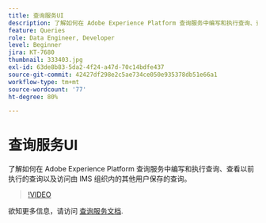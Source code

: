 ```yaml
---
title: 查询服务UI
description: 了解如何在 Adobe Experience Platform 查询服务中编写和执行查询、查看以前执行的查询以及访问由 IMS 组织内的其他用户保存的查询。
feature: Queries
role: Data Engineer, Developer
level: Beginner
jira: KT-7680
thumbnail: 333403.jpg
exl-id: 63de8b83-5da2-4f24-a47d-70c14bdfe437
source-git-commit: 42427df298e2c5ae734ce050e935378db51e66a1
workflow-type: tm+mt
source-wordcount: '77'
ht-degree: 80%

---
```


# 查询服务UI

了解如何在 Adobe Experience Platform 查询服务中编写和执行查询、查看以前执行的查询以及访问由 IMS 组织内的其他用户保存的查询。

>[!VIDEO](https://video.tv.adobe.com/v/333403?quality=12&learn=on)

欲知更多信息，请访问 [查询服务文档](https://experienceleague.adobe.com/docs/experience-platform/query/home.html?lang=zh-Hans).
